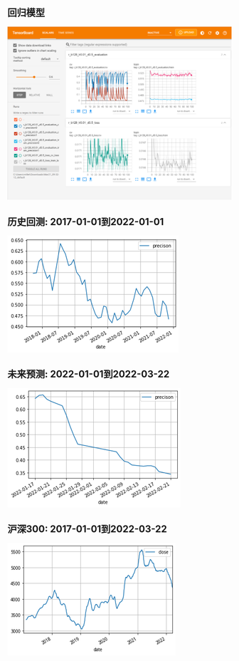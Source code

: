 ## 回归模型
![img.png](img.png)

## 历史回测: 2017-01-01到2022-01-01
![img_1.png](img_1.png)

## 未来预测: 2022-01-01到2022-03-22
![img_2.png](img_2.png)

## 沪深300: 2017-01-01到2022-03-22
![img_3.png](img_3.png)